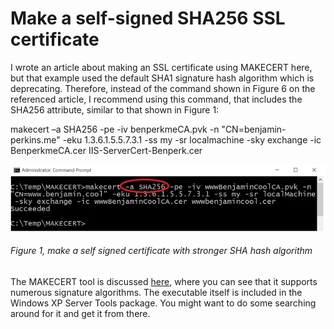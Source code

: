 # Make a self-signed SHA256 SSL certificate

I wrote an article about making an SSL certificate using MAKECERT here, but that example used the default SHA1 signature hash algorithm which is deprecating.  Therefore, instead of the command shown in Figure 6 on the referenced article, I recommend using this command, that includes the SHA256 attribute, similar to that shown in Figure 1:

makecert –a SHA256 -pe -iv benperkmeCA.pvk -n "CN=benjamin-perkins.me" -eku 1.3.6.1.5.5.7.3.1 -ss my -sr localmachine -sky exchange -ic BenperkmeCA.cer IIS-ServerCert-Benperk.cer

![make a self signed certificate with stronger SHA hash algorithm][FIGURE1]
###### Figure 1, make a self signed certificate with stronger SHA hash algorithm

The MAKECERT tool is discussed [here][LINK2], where you can see that it supports numerous signature algorithms.  The executable itself is included in the Windows XP Server Tools package.  You might want to do some searching around for it and get it from there.

[FIGURE1]: ../images/2015/msdn-0582.png "Figure 1, make a self signed certificate with stronger SHA hash algorithm"

[LINK1]: ../2014/2014-05-make-your-own-ssl-certificate-for-testing-and-learning.md
[LINK2]: https://msdn.microsoft.com/library/windows/desktop/aa386968.aspx
